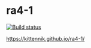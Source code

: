 # ra4-1
[![Build status](https://ci.appveyor.com/api/projects/status/2o610nvuhrk5lcx8?svg=true)](https://ci.appveyor.com/project/Kittennik65959/ra4-1)

https://kittennik.github.io/ra4-1/
